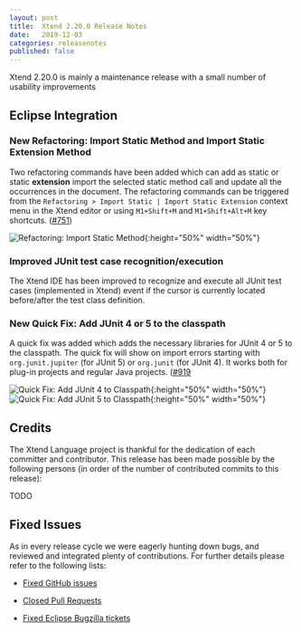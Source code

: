 ```yaml
---
layout: post
title:  Xtend 2.20.0 Release Notes
date:   2019-12-03
categories: releasenotes
published: false
---
```


Xtend 2.20.0 is mainly a maintenance release with a small number of usability improvements

## Eclipse Integration

### New Refactoring: Import Static Method and Import Static Extension Method

Two refactoring commands have been added which can add as static or static __extension__ import the selected static method call and update all the occurrences in the document. The refactoring commands can be triggered from the `Refactoring > Import Static | Import Static Extension` context menu in the Xtend editor or using `M1+Shift+M` and `M1+Shift+Alt+M` key shortcuts. ([#751](https://github.com/eclipse/xtext-xtend/issues/751))

![Refactoring: Import Static Method]({{site.baseurl}}/images/releasenotes/2_20_refactoring_import_static_method.gif){:height="50%" width="50%"}

### Improved JUnit test case recognition/execution

The Xtend IDE has been improved to recognize and execute all JUnit test cases (implemented in Xtend) event if the cursor is currently located before/after the test class definition.

### New Quick Fix: Add JUnit 4 or 5 to the classpath

A quick fix was added which adds the necessary libraries for JUnit 4 or 5 to the classpath. The quick fix will show on import errors starting with `org.junit.jupiter` (for JUnit 5) or `org.junit` (for JUnit 4). It works both for plug-in projects and regular Java projects. ([#919](https://github.com/eclipse/xtext-xtend/issues/919)

![Quick Fix: Add JUnit 4 to Classpath]({{site.baseurl}}/images/releasenotes/2_20_quickfix_add_junit4_classpath.gif){:height="50%" width="50%"}
![Quick Fix: Add JUnit 5 to Classpath]({{site.baseurl}}/images/releasenotes/2_20_quickfix_add_junit5_classpath.gif){:height="50%" width="50%"}

## Credits

The Xtend Language project is thankful for the dedication of each committer and contributor. This release has been made possible by the following persons (in order of the number of contributed commits to this release):

TODO

## Fixed Issues

As in every release cycle we were eagerly hunting down bugs, and reviewed and integrated plenty of contributions. For further details please refer to the following lists:

* [Fixed GitHub issues](https://github.com/search?q=is%3Aissue+milestone%3ARelease_2.20+is%3Aclosed+repo%3Aeclipse%2Fxtext-xtend&type=Issues)

* [Closed Pull Requests](https://github.com/search?q=is%3Apr+milestone%3ARelease_2.20+is%3Aclosed+repo%3Aeclipse%2Fxtext-xtend&type=Issues)

* [Fixed Eclipse Bugzilla tickets](https://bugs.eclipse.org/bugs/buglist.cgi?bug_status=RESOLVED&bug_status=VERIFIED&bug_status=CLOSED&classification=Modeling&classification=Tools&columnlist=product%2Ccomponent%2Cassigned_to%2Cbug_status%2Cresolution%2Cshort_desc%2Cchangeddate%2Ckeywords&f0=OP&f1=OP&f3=CP&f4=CP&known_name=Xtext%202.20&list_id=16618269&product=TMF&product=Xtend&query_based_on=Xtext%202.20&query_format=advanced&status_whiteboard=v2.20&status_whiteboard_type=allwordssubstr)
